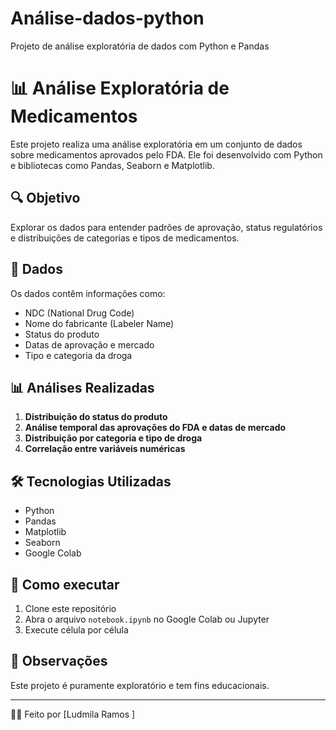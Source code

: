 # Análise-dados-python
Projeto de análise exploratória de dados com Python e Pandas
# 📊 Análise Exploratória de Medicamentos

Este projeto realiza uma análise exploratória em um conjunto de dados sobre medicamentos aprovados pelo FDA. Ele foi desenvolvido com Python e bibliotecas como Pandas, Seaborn e Matplotlib.

## 🔍 Objetivo

Explorar os dados para entender padrões de aprovação, status regulatórios e distribuições de categorias e tipos de medicamentos.

## 📁 Dados

Os dados contêm informações como:
- NDC (National Drug Code)
- Nome do fabricante (Labeler Name)
- Status do produto
- Datas de aprovação e mercado
- Tipo e categoria da droga

## 📊 Análises Realizadas

1. **Distribuição do status do produto**
2. **Análise temporal das aprovações do FDA e datas de mercado**
3. **Distribuição por categoria e tipo de droga**
4. **Correlação entre variáveis numéricas**

## 🛠 Tecnologias Utilizadas

- Python
- Pandas
- Matplotlib
- Seaborn
- Google Colab

## 🚀 Como executar

1. Clone este repositório
2. Abra o arquivo `notebook.ipynb` no Google Colab ou Jupyter
3. Execute célula por célula

## 📎 Observações

Este projeto é puramente exploratório e tem fins educacionais.

---

👩‍💻 Feito por [Ludmila Ramos ]
